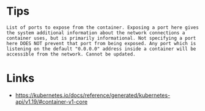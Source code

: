 


# Tips

```
List of ports to expose from the container. Exposing a port here gives the system additional information about the network connections a container uses, but is primarily informational. Not specifying a port here DOES NOT prevent that port from being exposed. Any port which is listening on the default "0.0.0.0" address inside a container will be accessible from the network. Cannot be updated.
```

# Links

* https://kubernetes.io/docs/reference/generated/kubernetes-api/v1.19/#container-v1-core
